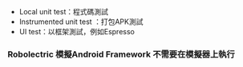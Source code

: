 * Local unit test：程式碼測試
* Instrumented unit test ：打包APK測試
* UI test：以框架測試，例如Espresso
### Robolectric 模擬Android Framework 不需要在模擬器上執行


